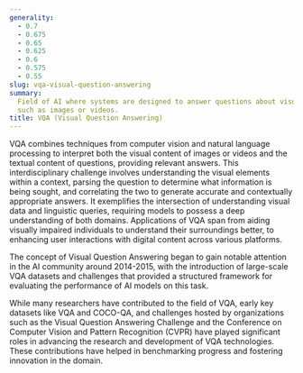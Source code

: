 ```yaml
---
generality:
  - 0.7
  - 0.675
  - 0.65
  - 0.625
  - 0.6
  - 0.575
  - 0.55
slug: vqa-visual-question-answering
summary:
  Field of AI where systems are designed to answer questions about visual content,
  such as images or videos.
title: VQA (Visual Question Answering)
---
```


VQA combines techniques from computer vision and natural language processing to interpret both the visual content of images or videos and the textual content of questions, providing relevant answers. This interdisciplinary challenge involves understanding the visual elements within a context, parsing the question to determine what information is being sought, and correlating the two to generate accurate and contextually appropriate answers. It exemplifies the intersection of understanding visual data and linguistic queries, requiring models to possess a deep understanding of both domains. Applications of VQA span from aiding visually impaired individuals to understand their surroundings better, to enhancing user interactions with digital content across various platforms.

The concept of Visual Question Answering began to gain notable attention in the AI community around 2014-2015, with the introduction of large-scale VQA datasets and challenges that provided a structured framework for evaluating the performance of AI models on this task.

While many researchers have contributed to the field of VQA, early key datasets like VQA and COCO-QA, and challenges hosted by organizations such as the Visual Question Answering Challenge and the Conference on Computer Vision and Pattern Recognition (CVPR) have played significant roles in advancing the research and development of VQA technologies. These contributions have helped in benchmarking progress and fostering innovation in the domain.
